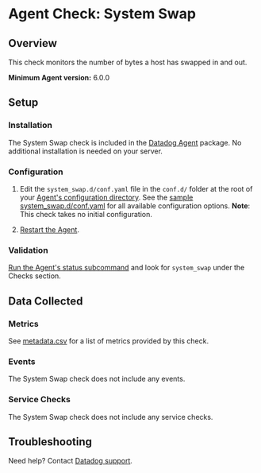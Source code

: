# Agent Check: System Swap

## Overview

This check monitors the number of bytes a host has swapped in and out.

**Minimum Agent version:** 6.0.0

## Setup

### Installation

The System Swap check is included in the [Datadog Agent][1] package. No additional installation is needed on your server.

### Configuration

1. Edit the `system_swap.d/conf.yaml` file in the `conf.d/` folder at the root of your [Agent's configuration directory][2]. See the [sample system_swap.d/conf.yaml][3] for all available configuration options. **Note**: This check takes no initial configuration.

2. [Restart the Agent][4].

### Validation

[Run the Agent's status subcommand][5] and look for `system_swap` under the Checks section.

## Data Collected

### Metrics

See [metadata.csv][6] for a list of metrics provided by this check.

### Events

The System Swap check does not include any events.

### Service Checks

The System Swap check does not include any service checks.

## Troubleshooting

Need help? Contact [Datadog support][7].

[1]: /account/settings/agent/latest
[2]: https://docs.datadoghq.com/agent/guide/agent-configuration-files/#agent-configuration-directory
[3]: https://github.com/DataDog/integrations-core/blob/master/system_swap/datadog_checks/system_swap/data/conf.yaml.example
[4]: https://docs.datadoghq.com/agent/guide/agent-commands/#start-stop-and-restart-the-agent
[5]: https://docs.datadoghq.com/agent/guide/agent-commands/#agent-status-and-information
[6]: https://github.com/DataDog/integrations-core/blob/master/system_swap/metadata.csv
[7]: https://docs.datadoghq.com/help/
